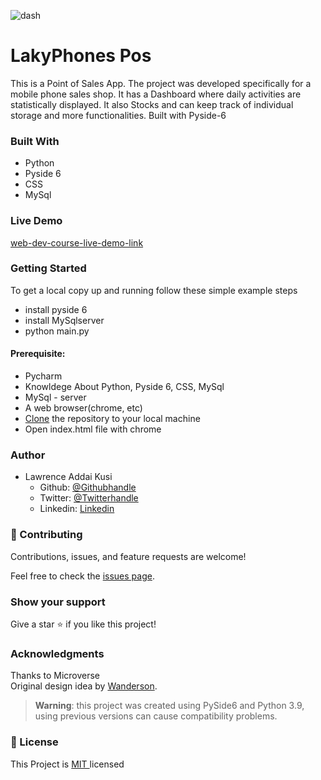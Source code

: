 


![dash](https://user-images.githubusercontent.com/52538840/171647443-950f3e8c-9081-4871-b78a-11304f5e6507.jpg)


# LakyPhones Pos
This is a Point of Sales App. The project was developed specifically for a mobile phone sales shop. It has a Dashboard where daily activities are statistically displayed. It also Stocks and can keep track of individual storage and more functionalities. Built with Pyside-6

### Built With
- Python
- Pyside 6
- CSS
- MySql

### Live Demo
[web-dev-course-live-demo-link]( https://kusilaw.github.io/laky_phone_pos/)



### Getting Started 
To get a local copy up and running follow these simple example steps
- install pyside 6
- install MySqlserver
- python main.py

#### Prerequisite:  
  - Pycharm  
  - Knowldege About Python, Pyside 6, CSS, MySql
  - MySql - server
  - A web browser(chrome, etc)
  - [Clone](https://docs.github.com/en/desktop/contributing-and-collaborating-using-github-desktop/adding-and-cloning-repositories/cloning-and-forking-repositories-fromhttps://www.behance.net/adagio07-github-desktop ) the repository to your local machine
  - Open index.html file with chrome


### Author
- Lawrence Addai Kusi
  - Github: [@Githubhandle](https://github.com/kusiLaw)
  - Twitter: [@Twitterhandle](https://twitter.com/kusilaw)
  - Linkedin: [Linkedin](https://www.linkedin.com/in/lawrence-kusi-55a662104)


### :handshake: Contributing
Contributions, issues, and feature requests are welcome! 

Feel free to check the [issues page]().

### Show your support
Give a star :star: if you like this project!


### Acknowledgments
Thanks to Microverse \
Original design idea by [Wanderson]([https://www.behance.net/gallery/29845175/CC-Global-Summit-2015](https://www.patreon.com/WandersonIsMyName)).

> **Warning**: this project was created using PySide6 and Python 3.9, using previous versions can cause compatibility problems.

### 📝 License
This Project is <a href ="https://opensource.org/licenses/MIT">MIT </a> licensed
